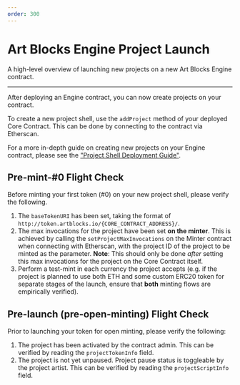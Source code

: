 ```yaml
---
order: 300
---
```

# Art Blocks Engine Project Launch

A high-level overview of launching new projects on a new Art Blocks Engine contract.

---

After deploying an Engine contract, you can now create projects on your contract.

To create a new project shell, use the `addProject` method of your deployed Core Contract. This can be done by connecting to the contract via Etherscan.

For a more in-depth guide on creating new projects on your Engine contract, please see the ["Project Shell Deployment Guide"](adding-new-project-shells.md).

## Pre-mint-#0 Flight Check

Before minting your first token (#0) on your new project shell, please verify the following.

1. The `baseTokenURI` has been set, taking the format of `http://token.artblocks.io/{CORE_CONTRACT_ADDRESS}/`.
2. The max invocations for the project have been set **on the minter**. This is achieved by calling the `setProjectMaxInvocations` on the Minter contract when connecting with Etherscan, with the project ID of the project to be minted as the parameter. **Note**: This should only be done _after_ setting this max invocations for the project on the Core Contract itself.
3. Perform a test-mint in each currency the project accepts (e.g. if the project is planned to use both ETH and some custom ERC20 token for separate stages of the launch, ensure that **both** minting flows are empirically verified).

## Pre-launch (pre-open-minting) Flight Check

Prior to launching your token for open minting, please verify the following:

1. The project has been activated by the contract admin. This can be verified by reading the `projectTokenInfo` field.
2. The project is not yet unpaused. Project pause status is toggleable by the project artist. This can be verified by reading the `projectScriptInfo` field.
